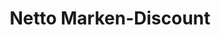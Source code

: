 ---
title: "Netto Marken-Discount"
url: /oer-erkenschwick/netto-marken-discount-vossacker/
shop: Supermarkt
---